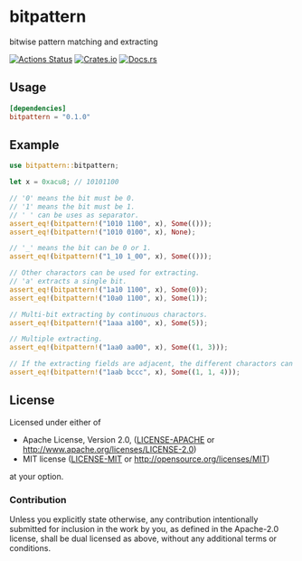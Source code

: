 # bitpattern
bitwise pattern matching and extracting

[![Actions Status](https://github.com/dalance/bitpattern/workflows/Regression/badge.svg)](https://github.com/dalance/bitpattern/actions)
[![Crates.io](https://img.shields.io/crates/v/bitpattern.svg)](https://crates.io/crates/bitpattern)
[![Docs.rs](https://docs.rs/bitpattern/badge.svg)](https://docs.rs/bitpattern)

## Usage

```Cargo.toml
[dependencies]
bitpattern = "0.1.0"
```

## Example

```rust
use bitpattern::bitpattern;

let x = 0xacu8; // 10101100

// '0' means the bit must be 0.
// '1' means the bit must be 1.
// ' ' can be uses as separator.
assert_eq!(bitpattern!("1010 1100", x), Some(()));
assert_eq!(bitpattern!("1010 0100", x), None);

// '_' means the bit can be 0 or 1.
assert_eq!(bitpattern!("1_10 1_00", x), Some(()));

// Other charactors can be used for extracting.
// 'a' extracts a single bit.
assert_eq!(bitpattern!("1a10 1100", x), Some(0));
assert_eq!(bitpattern!("10a0 1100", x), Some(1));

// Multi-bit extracting by continuous charactors.
assert_eq!(bitpattern!("1aaa a100", x), Some(5));

// Multiple extracting.
assert_eq!(bitpattern!("1aa0 aa00", x), Some((1, 3)));

// If the extracting fields are adjacent, the different charactors can be used.
assert_eq!(bitpattern!("1aab bccc", x), Some((1, 1, 4)));
```

## License

Licensed under either of

 * Apache License, Version 2.0, ([LICENSE-APACHE](LICENSE-APACHE) or http://www.apache.org/licenses/LICENSE-2.0)
 * MIT license ([LICENSE-MIT](LICENSE-MIT) or http://opensource.org/licenses/MIT)

at your option.

### Contribution

Unless you explicitly state otherwise, any contribution intentionally
submitted for inclusion in the work by you, as defined in the Apache-2.0
license, shall be dual licensed as above, without any additional terms or
conditions.

